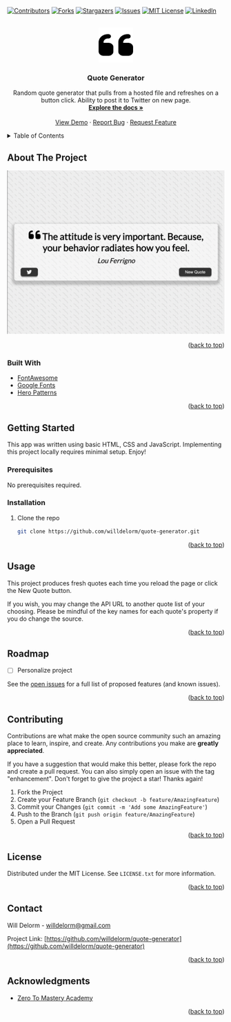 <a name="readme-top"></a>

<!-- PROJECT SHIELDS -->
[![Contributors][contributors-shield]][contributors-url]
[![Forks][forks-shield]][forks-url]
[![Stargazers][stars-shield]][stars-url]
[![Issues][issues-shield]][issues-url]
[![MIT License][license-shield]][license-url]
[![LinkedIn][linkedin-shield]][linkedin-url]

<!-- PROJECT LOGO -->
<br />
<div align="center">
  <a href="https://github.com/willdelorm/quote-generator">
    <img src="assets/quote-left-solid.svg" alt="Logo" width="80" height="80">
  </a>

  <h3 align="center">Quote Generator</h3>

  <p align="center">
    Random quote generator that pulls from a hosted file and refreshes on a button click. Ability to post it to Twitter on new page.
    <br />
    <a href="https://github.com/willdelorm/quote-generator"><strong>Explore the docs »</strong></a>
    <br />
    <br />
    <a href="https://github.com/willdelorm/quote-generator">View Demo</a>
    ·
    <a href="https://github.com/willdelorm/quote-generator/issues">Report Bug</a>
    ·
    <a href="https://github.com/willdelorm/quote-generator/issues">Request Feature</a>
  </p>
</div>

<!-- TABLE OF CONTENTS -->
<details>
  <summary>Table of Contents</summary>
  <ol>
    <li>
      <a href="#about-the-project">About The Project</a>
      <ul>
        <li><a href="#built-with">Built With</a></li>
      </ul>
    </li>
    <li>
      <a href="#getting-started">Getting Started</a>
      <ul>
        <li><a href="#prerequisites">Prerequisites</a></li>
        <li><a href="#installation">Installation</a></li>
      </ul>
    </li>
    <li><a href="#usage">Usage</a></li>
    <li><a href="#roadmap">Roadmap</a></li>
    <li><a href="#contributing">Contributing</a></li>
    <li><a href="#license">License</a></li>
    <li><a href="#contact">Contact</a></li>
    <li><a href="#acknowledgments">Acknowledgments</a></li>
  </ol>
</details>

<!-- ABOUT THE PROJECT -->
## About The Project

[![Quote Generator Screen Shot][product-screenshot]](https://https://github.com/willdelorm/quote-generator/assets/screenshot.png)

<p align="right">(<a href="#readme-top">back to top</a>)</p>

### Built With

* [FontAwesome](https://fontawesome.com/)
* [Google Fonts](https://fonts.google.com/)
* [Hero Patterns](https://heropatterns.com/)

<p align="right">(<a href="#readme-top">back to top</a>)</p>

<!-- GETTING STARTED -->
## Getting Started

This app was written using basic HTML, CSS and JavaScript. Implementing this project locally requires minimal setup. Enjoy!

### Prerequisites

No prerequisites required.

### Installation

1. Clone the repo
   ```sh
   git clone https://github.com/willdelorm/quote-generator.git
   ```

<p align="right">(<a href="#readme-top">back to top</a>)</p>

<!-- USAGE EXAMPLES -->
## Usage

This project produces fresh quotes each time you reload the page or click the New Quote button. 

If you wish, you may change the API URL to another quote list of your choosing. Please be mindful of the key names for each quote's property if you do change the source.

<p align="right">(<a href="#readme-top">back to top</a>)</p>

<!-- ROADMAP -->
## Roadmap

- [ ] Personalize project

See the [open issues](https://github.com/willdelorm/quote-generator/issues) for a full list of proposed features (and known issues).

<p align="right">(<a href="#readme-top">back to top</a>)</p>

<!-- CONTRIBUTING -->
## Contributing

Contributions are what make the open source community such an amazing place to learn, inspire, and create. Any contributions you make are **greatly appreciated**.

If you have a suggestion that would make this better, please fork the repo and create a pull request. You can also simply open an issue with the tag "enhancement".
Don't forget to give the project a star! Thanks again!

1. Fork the Project
2. Create your Feature Branch (`git checkout -b feature/AmazingFeature`)
3. Commit your Changes (`git commit -m 'Add some AmazingFeature'`)
4. Push to the Branch (`git push origin feature/AmazingFeature`)
5. Open a Pull Request

<p align="right">(<a href="#readme-top">back to top</a>)</p>

<!-- LICENSE -->
## License

Distributed under the MIT License. See `LICENSE.txt` for more information.

<p align="right">(<a href="#readme-top">back to top</a>)</p>

<!-- CONTACT -->
## Contact

Will Delorm - willdelorm@gmail.com

Project Link: [https://github.com/willdelorm/quote-generator](https://github.com/willdelorm/quote-generator)

<p align="right">(<a href="#readme-top">back to top</a>)</p>

<!-- ACKNOWLEDGMENTS -->
## Acknowledgments

* [Zero To Mastery Academy](https://zerotomastery.io/)

<p align="right">(<a href="#readme-top">back to top</a>)</p>

<!-- MARKDOWN LINKS & IMAGES -->
<!-- https://www.markdownguide.org/basic-syntax/#reference-style-links -->
[contributors-shield]: https://img.shields.io/github/contributors/willdelorm/quote-generator.svg?style=for-the-badge
[contributors-url]: https://github.com/willdelorm/quote-generator/graphs/contributors
[forks-shield]: https://img.shields.io/github/forks/willdelorm/quote-generator.svg?style=for-the-badge
[forks-url]: https://github.com/willdelorm/quote-generator/network/members
[stars-shield]: https://img.shields.io/github/stars/willdelorm/quote-generator.svg?style=for-the-badge
[stars-url]: https://github.com/willdelorm/quote-generator/stargazers
[issues-shield]: https://img.shields.io/github/issues/willdelorm/quote-generator.svg?style=for-the-badge
[issues-url]: https://github.com/willdelorm/quote-generator/issues
[license-shield]: https://img.shields.io/github/license/willdelorm/quote-generator.svg?style=for-the-badge
[license-url]: https://github.com/willdelorm/quote-generator/blob/master/LICENSE.txt
[linkedin-shield]: https://img.shields.io/badge/-LinkedIn-black.svg?style=for-the-badge&logo=linkedin&colorB=555
[linkedin-url]: https://linkedin.com/in/willdelorm
[product-screenshot]: assets/screenshot.png
[Next.js]: https://img.shields.io/badge/next.js-000000?style=for-the-badge&logo=nextdotjs&logoColor=white
[Next-url]: https://nextjs.org/
[React.js]: https://img.shields.io/badge/React-20232A?style=for-the-badge&logo=react&logoColor=61DAFB
[React-url]: https://reactjs.org/
[Vue.js]: https://img.shields.io/badge/Vue.js-35495E?style=for-the-badge&logo=vuedotjs&logoColor=4FC08D
[Vue-url]: https://vuejs.org/
[Angular.io]: https://img.shields.io/badge/Angular-DD0031?style=for-the-badge&logo=angular&logoColor=white
[Angular-url]: https://angular.io/
[Svelte.dev]: https://img.shields.io/badge/Svelte-4A4A55?style=for-the-badge&logo=svelte&logoColor=FF3E00
[Svelte-url]: https://svelte.dev/
[Laravel.com]: https://img.shields.io/badge/Laravel-FF2D20?style=for-the-badge&logo=laravel&logoColor=white
[Laravel-url]: https://laravel.com
[Bootstrap.com]: https://img.shields.io/badge/Bootstrap-563D7C?style=for-the-badge&logo=bootstrap&logoColor=white
[Bootstrap-url]: https://getbootstrap.com
[JQuery.com]: https://img.shields.io/badge/jQuery-0769AD?style=for-the-badge&logo=jquery&logoColor=white
[JQuery-url]: https://jquery.com 